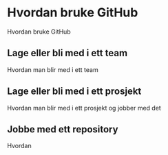 # Hvordan bruke GitHub

Hvordan bruke GitHub

## Lage eller bli med i ett team

Hvordan man blir med i ett team

## Lage eller bli med i ett prosjekt

Hvordan man blir med i ett prosjekt og jobber med det

## Jobbe med ett repository

Hvordan 